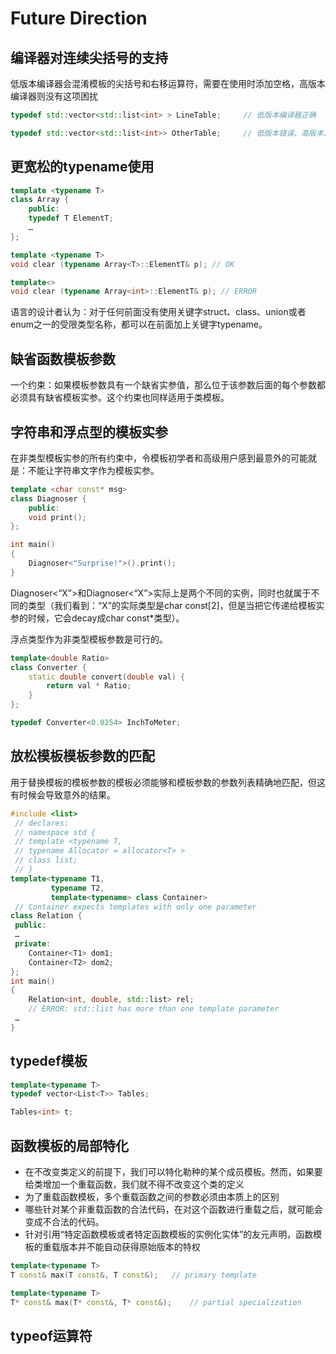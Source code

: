 # Future Direction

## 编译器对连续尖括号的支持

低版本编译器会混淆模板的尖括号和右移运算符，需要在使用时添加空格，高版本编译器则没有这项困扰

```cpp
typedef std::vector<std::list<int> > LineTable;     // 低版本编译器正确

typedef std::vector<std::list<int>> OtherTable;     // 低版本错误、高版本正确
```

## 更宽松的typename使用

```cpp
template <typename T> 
class Array { 
    public: 
    typedef T ElementT; 
    …
};

template <typename T> 
void clear (typename Array<T>::ElementT& p); // OK

template<> 
void clear (typename Array<int>::ElementT& p); // ERROR
```

语言的设计者认为：对于任何前面没有使用关键字struct、class、union或者enum之一的受限类型名称，都可以在前面加上关键字typename。

## 缺省函数模板参数

一个约束：如果模板参数具有一个缺省实参值，那么位于该参数后面的每个参数都必须具有缺省模板实参。这个约束也同样适用于类模板。

## 字符串和浮点型的模板实参

在非类型模板实参的所有约束中，令模板初学者和高级用户感到最意外的可能就是：不能让字符串文字作为模板实参。

```cpp
template <char const* msg> 
class Diagnoser { 
    public: 
    void print(); 
}; 

int main() 
{ 
    Diagnoser<"Surprise!">().print(); 
}
```

Diagnoser<“X”>和Diagnoser<“X”>实际上是两个不同的实例，同时也就属于不同的类型（我们看到：“X”的实际类型是char const[2]，但是当把它传递给模板实参的时候，它会decay成char const*类型）。

浮点类型作为非类型模板参数是可行的。

```cpp
template<double Ratio>
class Converter {
    static double convert(double val) {
        return val * Ratio;
    }
};

typedef Converter<0.0254> InchToMeter;
```

## 放松模板模板参数的匹配

用于替换模板的模板参数的模板必须能够和模板参数的参数列表精确地匹配，但这有时候会导致意外的结果。

```cpp
#include <list> 
 // declares:
 // namespace std { 
 // template <typename T, 
 // typename Allocator = allocator<T> > 
 // class list; 
 // } 
template<typename T1, 
         typename T2, 
         template<typename> class Container> 
 // Container expects templates with only one parameter
class Relation { 
 public: 
 …
 private: 
    Container<T1> dom1; 
    Container<T2> dom2; 
}; 
int main() 
{ 
    Relation<int, double, std::list> rel; 
    // ERROR: std::list has more than one template parameter
 …
}
```

## typedef模板

```cpp
template<typename T>
typedef vector<List<T>> Tables;

Tables<int> t;
```

## 函数模板的局部特化

* 在不改变类定义的前提下，我们可以特化勒种的某个成员模板。然而，如果要给类增加一个重载函数，我们就不得不改变这个类的定义
* 为了重载函数模板，多个重载函数之间的参数必须由本质上的区别
* 哪些针对某个非重载函数的合法代码，在对这个函数进行重载之后，就可能会变成不合法的代码。
* 针对引用“特定函数模板或者特定函数模板的实例化实体”的友元声明，函数模板的重载版本并不能自动获得原始版本的特权

```cpp
template<typename T>
T const& max(T const&, T const&);   // primary template

template<typename T>
T* const& max(T* const&, T* const&);    // partial specialization
```

## typeof运算符